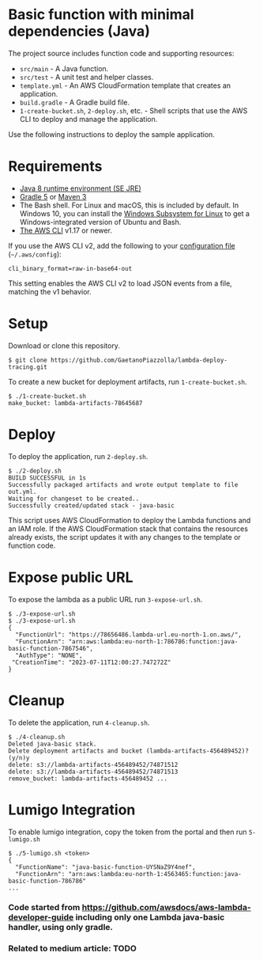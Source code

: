 # Basic function with minimal dependencies (Java)

The project source includes function code and supporting resources:
- `src/main` - A Java function.
- `src/test` - A unit test and helper classes.
- `template.yml` - An AWS CloudFormation template that creates an application.
- `build.gradle` - A Gradle build file.
- `1-create-bucket.sh`, `2-deploy.sh`, etc. - Shell scripts that use the AWS CLI to deploy and manage the application.

Use the following instructions to deploy the sample application.

# Requirements
- [Java 8 runtime environment (SE JRE)](https://www.oracle.com/java/technologies/javase-downloads.html)
- [Gradle 5](https://gradle.org/releases/) or [Maven 3](https://maven.apache.org/docs/history.html)
- The Bash shell. For Linux and macOS, this is included by default. In Windows 10, you can install the [Windows Subsystem for Linux](https://docs.microsoft.com/en-us/windows/wsl/install-win10) to get a Windows-integrated version of Ubuntu and Bash.
- [The AWS CLI](https://docs.aws.amazon.com/cli/latest/userguide/cli-chap-install.html) v1.17 or newer.

If you use the AWS CLI v2, add the following to your [configuration file](https://docs.aws.amazon.com/cli/latest/userguide/cli-configure-files.html) (`~/.aws/config`):

```
cli_binary_format=raw-in-base64-out
```

This setting enables the AWS CLI v2 to load JSON events from a file, matching the v1 behavior.

# Setup
Download or clone this repository.

    $ git clone https://github.com/GaetanoPiazzolla/lambda-deploy-tracing.git

To create a new bucket for deployment artifacts, run `1-create-bucket.sh`.

    $ ./1-create-bucket.sh
    make_bucket: lambda-artifacts-78645687

# Deploy
To deploy the application, run `2-deploy.sh`.

    $ ./2-deploy.sh
    BUILD SUCCESSFUL in 1s
    Successfully packaged artifacts and wrote output template to file out.yml.
    Waiting for changeset to be created..
    Successfully created/updated stack - java-basic

This script uses AWS CloudFormation to deploy the Lambda functions and an IAM role. If the AWS CloudFormation stack that contains the resources already exists, the script updates it with any changes to the template or function code.

# Expose public URL
To expose the lambda as a public URL run `3-expose-url.sh`.

    $ ./3-expose-url.sh
    $ ./3-expose-url.sh
    {
      "FunctionUrl": "https://78656486.lambda-url.eu-north-1.on.aws/",
      "FunctionArn": "arn:aws:lambda:eu-north-1:786786:function:java-basic-function-7867546",
      "AuthType": "NONE",
     "CreationTime": "2023-07-11T12:00:27.747272Z"
    }

#

# Cleanup
To delete the application, run `4-cleanup.sh`.

    $ ./4-cleanup.sh
    Deleted java-basic stack.
    Delete deployment artifacts and bucket (lambda-artifacts-456489452)? (y/n)y
    delete: s3://lambda-artifacts-456489452/74871512
    delete: s3://lambda-artifacts-456489452/74871513
    remove_bucket: lambda-artifacts-456489452 ...

# Lumigo Integration
To enable lumigo integration, copy the token from the portal and then run `5-lumigo.sh`

    $ ./5-lumigo.sh <token>
    {
      "FunctionName": "java-basic-function-UYSNaZ9Y4nef",
      "FunctionArn": "arn:aws:lambda:eu-north-1:4563465:function:java-basic-function-786786" 
    ...

### Code started from https://github.com/awsdocs/aws-lambda-developer-guide including only one Lambda java-basic handler, using only gradle.
### Related to medium article: TODO